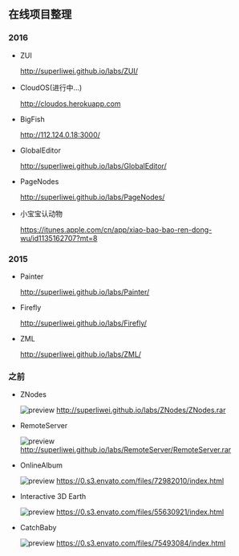 ## 在线项目整理

### 2016

* ZUI

    http://superliwei.github.io/labs/ZUI/

* CloudOS(进行中...)

    http://cloudos.herokuapp.com

* BigFish

    http://112.124.0.18:3000/

* GlobalEditor

    http://superliwei.github.io/labs/GlobalEditor/

* PageNodes

    http://superliwei.github.io/labs/PageNodes/

* 小宝宝认动物

    https://itunes.apple.com/cn/app/xiao-bao-bao-ren-dong-wu/id1135162707?mt=8

### 2015

* Painter

	http://superliwei.github.io/labs/Painter/

* Firefly

    http://superliwei.github.io/labs/Firefly/

* ZML

    http://superliwei.github.io/labs/ZML/

### 之前

* ZNodes

    ![preview](http://superliwei.github.io/labs/ZNodes/preview.png)
	http://superliwei.github.io/labs/ZNodes/ZNodes.rar

* RemoteServer

    ![preview](http://superliwei.github.io/labs/RemoteServer/preview.png)
	http://superliwei.github.io/labs/RemoteServer/RemoteServer.rar

* OnlineAlbum

    ![preview](http://superliwei.github.io/labs/OnlineAlbum/preview.jpg)
    https://0.s3.envato.com/files/72982010/index.html

* Interactive 3D Earth

    ![preview](http://superliwei.github.io/labs/EarthPrj/preview.jpg)
    https://0.s3.envato.com/files/55630921/index.html

* CatchBaby

    ![preview](http://superliwei.github.io/labs/CatchBaby/preview.jpg)
    https://0.s3.envato.com/files/75493084/index.html
